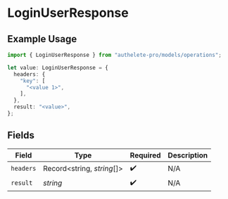 # LoginUserResponse

## Example Usage

```typescript
import { LoginUserResponse } from "authelete-pro/models/operations";

let value: LoginUserResponse = {
  headers: {
    "key": [
      "<value 1>",
    ],
  },
  result: "<value>",
};
```

## Fields

| Field                      | Type                       | Required                   | Description                |
| -------------------------- | -------------------------- | -------------------------- | -------------------------- |
| `headers`                  | Record<string, *string*[]> | :heavy_check_mark:         | N/A                        |
| `result`                   | *string*                   | :heavy_check_mark:         | N/A                        |